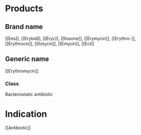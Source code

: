 # Products

## Brand name
[[Ees]], [[Erybid]], [[Eryc]], [[Ilosone]], [[Erymycin]], [[Erythro-]], [[Erythrocin]], [[Ilotycin]], [[Emycin]], [[Ect]]

## Generic name
[[Erythromycin]]

### Class
Bacteriostatic antibiotic

# Indication
[[Antibiotic]]

